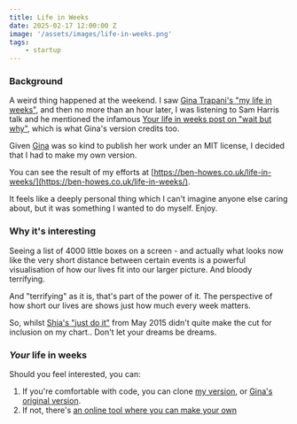```yaml
---
title: Life in Weeks
date: 2025-02-17 12:00:00 Z
image: '/assets/images/life-in-weeks.png'
tags:
    - startup
---
```



### Background

A weird thing happened at the weekend. I saw [Gina Trapani's "my life in weeks"](https://weeks.ginatrapani.org/), and then no more than an hour later, I was listening to Sam Harris talk and he mentioned the infamous [Your life in weeks post on "wait but why"](https://waitbutwhy.com/2014/05/life-weeks.html), which is what Gina's version credits too.

Given [Gina](https://ginatrapani.org/) was so kind to publish her work under an MIT license, I decided that I had to make my own version.

You can see the result of my efforts at [https://ben-howes.co.uk/life-in-weeks/](https://ben-howes.co.uk/life-in-weeks/).

It feels like a deeply personal thing which I can't imagine anyone else caring about, but it was something I wanted to do myself. Enjoy.

### Why it's interesting

Seeing a list of 4000 little boxes on a screen - and actually what looks now like the very short distance between certain events is a powerful visualisation of how our lives fit into our larger picture. And bloody terrifying.

And "terrifying" as it is, that's part of the power of it. The perspective of how short our lives are shows just how much every week matters.

So, whilst [Shia's "just do it"](https://knowyourmeme.com/memes/shia-labeoufs-intense-motivational-speech-just-do-it) from May 2015 didn't quite make the cut for inclusion on my chart.. Don't let your dreams be dreams.

### _Your_ life in weeks
Should you feel interested, you can:
1. If you're comfortable with code, you can clone [my version](https://github.com/benhowes/life-in-weeks), or [Gina's original version](https://github.com/ginatrapani/life-in-weeks).
2. If not, there's [an online tool where you can make your own](https://www.weeksofyour.life/)
